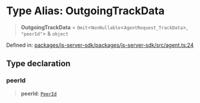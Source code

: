 # Type Alias: OutgoingTrackData

> **OutgoingTrackData** = `Omit`\<`NonNullable`\<`AgentRequest_TrackData`\>, `"peerId"`\> & `object`

Defined in: [packages/js-server-sdk/packages/js-server-sdk/src/agent.ts:24](https://github.com/fishjam-cloud/js-server-sdk/blob/47c214593e589512a3ba31be9d92be66ca83da9a/packages/js-server-sdk/src/agent.ts#L24)

## Type declaration

### peerId

> **peerId**: [`PeerId`](PeerId.md)
